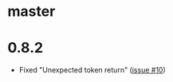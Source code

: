 # master

# 0.8.2

* Fixed "Unexpected token return" ([issue #10](https://github.com/jfirebaugh/skim/issues/10))
